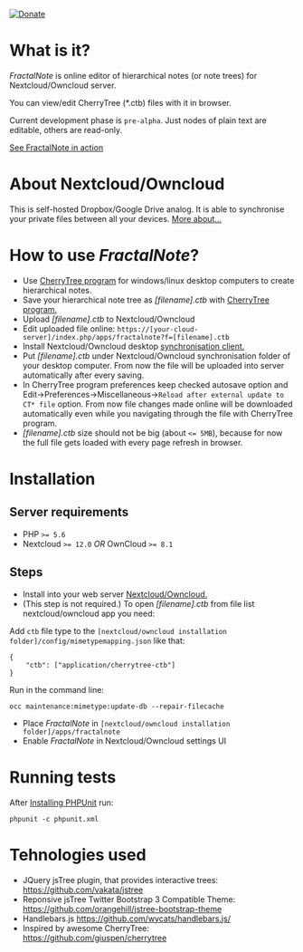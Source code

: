 [![Donate](https://img.shields.io/badge/Donate-PayPal-green.svg)](https://paypal.me/fractaldem)

# What is it?
_FractalNote_ is online editor of hierarchical notes (or note trees) for Nextcloud/Owncloud server.

You can view/edit CherryTree (*.ctb) files with it in browser.

Current development phase is ``pre-alpha``. Just nodes of plain text are editable, others are read-only.

[See FractalNote in action](http://cloud.aldem.ru/index.php/apps/fractalnote?f=/demo.ctb)

# About Nextcloud/Owncloud
This is self-hosted Dropbox/Google Drive analog.
It is able to synchronise your private files between all your devices. [More about...](https://nextcloud.com/install/)

# How to use _FractalNote_?
* Use [CherryTree program](https://www.giuspen.com/cherrytree/#downl) for windows/linux desktop computers to create hierarchical notes.
* Save your hierarchical note tree as _[filename].ctb_ with [CherryTree program.](https://www.giuspen.com/cherrytree/)
* Upload _[filename].ctb_ to Nextcloud/Owncloud
* Edit uploaded file online: ``https://[your-cloud-server]/index.php/apps/fractalnote?f=[filename].ctb``
* Install Nextcloud/Owncloud desktop [synchronisation client.](https://nextcloud.com/install/#install-clients)
* Put _[filename].ctb_ under Nextcloud/Owncloud synchronisation folder of your desktop computer. From now the file will be uploaded into server automatically after every saving.
* In CherryTree program preferences keep checked autosave option and Edit->Preferences->Miscellaneous->``Reload after external update to CT* file`` option. From now file changes made online will be downloaded automatically even while you navigating through the file with CherryTree program.
* _[filename].ctb_ size should not be big (about ``<= 5MB``), because for now the full file gets loaded with every page refresh in browser. 

# Installation
## Server requirements
* PHP ``>= 5.6``
* Nextcloud ``>= 12.0`` _OR_ OwnCloud ``>= 8.1``
## Steps
* Install into your web server [Nextcloud/Owncloud.](https://nextcloud.com/install/#instructions-server)
* (This step is not required.) To open _[filename].ctb_ from file list nextcloud/owncloud app you need:

Add ``ctb`` file type to the ``[nextcloud/owncloud installation folder]/config/mimetypemapping.json`` like that:
```
{
    "ctb": ["application/cherrytree-ctb"]
}
```
Run in the command line:
```
occ maintenance:mimetype:update-db --repair-filecache
```
* Place _FractalNote_ in ``[nextcloud/owncloud installation folder]/apps/fractalnote``
* Enable _FractalNote_ in Nextcloud/Owncloud settings UI

# Running tests
After [Installing PHPUnit](http://phpunit.de/getting-started.html) run:
```
phpunit -c phpunit.xml
```

# Tehnologies used
* JQuery jsTree plugin, that provides interactive trees: https://github.com/vakata/jstree
* Reponsive jsTree Twitter Bootstrap 3 Compatible Theme: https://github.com/orangehill/jstree-bootstrap-theme
* Handlebars.js https://github.com/wycats/handlebars.js/
* Inspired by awesome CherryTree: https://github.com/giuspen/cherrytree 
